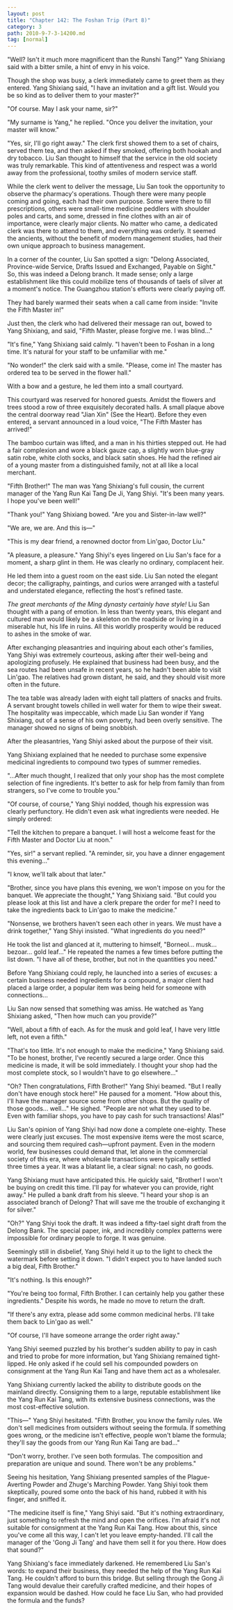 ```yaml
---
layout: post
title: "Chapter 142: The Foshan Trip (Part 8)"
category: 3
path: 2010-9-7-3-14200.md
tag: [normal]
---
```


"Well? Isn't it much more magnificent than the Runshi Tang?" Yang Shixiang said with a bitter smile, a hint of envy in his voice.

Though the shop was busy, a clerk immediately came to greet them as they entered. Yang Shixiang said, "I have an invitation and a gift list. Would you be so kind as to deliver them to your master?"

"Of course. May I ask your name, sir?"

"My surname is Yang," he replied. "Once you deliver the invitation, your master will know."

"Yes, sir, I'll go right away." The clerk first showed them to a set of chairs, served them tea, and then asked if they smoked, offering both hookah and dry tobacco. Liu San thought to himself that the service in the old society was truly remarkable. This kind of attentiveness and respect was a world away from the professional, toothy smiles of modern service staff.

While the clerk went to deliver the message, Liu San took the opportunity to observe the pharmacy's operations. Though there were many people coming and going, each had their own purpose. Some were there to fill prescriptions, others were small-time medicine peddlers with shoulder poles and carts, and some, dressed in fine clothes with an air of importance, were clearly major clients. No matter who came, a dedicated clerk was there to attend to them, and everything was orderly. It seemed the ancients, without the benefit of modern management studies, had their own unique approach to business management.

In a corner of the counter, Liu San spotted a sign: "Delong Associated, Province-wide Service, Drafts Issued and Exchanged, Payable on Sight." So, this was indeed a Delong branch. It made sense; only a large establishment like this could mobilize tens of thousands of taels of silver at a moment's notice. The Guangzhou station's efforts were clearly paying off.

They had barely warmed their seats when a call came from inside: "Invite the Fifth Master in!"

Just then, the clerk who had delivered their message ran out, bowed to Yang Shixiang, and said, "Fifth Master, please forgive me. I was blind..."

"It's fine," Yang Shixiang said calmly. "I haven't been to Foshan in a long time. It's natural for your staff to be unfamiliar with me."

"No wonder!" the clerk said with a smile. "Please, come in! The master has ordered tea to be served in the flower hall."

With a bow and a gesture, he led them into a small courtyard.

This courtyard was reserved for honored guests. Amidst the flowers and trees stood a row of three exquisitely decorated halls. A small plaque above the central doorway read "Jian Xin" (See the Heart). Before they even entered, a servant announced in a loud voice, "The Fifth Master has arrived!"

The bamboo curtain was lifted, and a man in his thirties stepped out. He had a fair complexion and wore a black gauze cap, a slightly worn blue-gray satin robe, white cloth socks, and black satin shoes. He had the refined air of a young master from a distinguished family, not at all like a local merchant.

"Fifth Brother!" The man was Yang Shixiang's full cousin, the current manager of the Yang Run Kai Tang De Ji, Yang Shiyi. "It's been many years. I hope you've been well!"

"Thank you!" Yang Shixiang bowed. "Are you and Sister-in-law well?"

"We are, we are. And this is—"

"This is my dear friend, a renowned doctor from Lin'gao, Doctor Liu."

"A pleasure, a pleasure." Yang Shiyi's eyes lingered on Liu San's face for a moment, a sharp glint in them. He was clearly no ordinary, complacent heir.

He led them into a guest room on the east side. Liu San noted the elegant decor; the calligraphy, paintings, and curios were arranged with a tasteful and understated elegance, reflecting the host's refined taste.

*The great merchants of the Ming dynasty certainly have style!* Liu San thought with a pang of emotion. In less than twenty years, this elegant and cultured man would likely be a skeleton on the roadside or living in a miserable hut, his life in ruins. All this worldly prosperity would be reduced to ashes in the smoke of war.

After exchanging pleasantries and inquiring about each other's families, Yang Shiyi was extremely courteous, asking after their well-being and apologizing profusely. He explained that business had been busy, and the sea routes had been unsafe in recent years, so he hadn't been able to visit Lin'gao. The relatives had grown distant, he said, and they should visit more often in the future.

The tea table was already laden with eight tall platters of snacks and fruits. A servant brought towels chilled in well water for them to wipe their sweat. The hospitality was impeccable, which made Liu San wonder if Yang Shixiang, out of a sense of his own poverty, had been overly sensitive. The manager showed no signs of being snobbish.

After the pleasantries, Yang Shiyi asked about the purpose of their visit.

Yang Shixiang explained that he needed to purchase some expensive medicinal ingredients to compound two types of summer remedies.

"...After much thought, I realized that only your shop has the most complete selection of fine ingredients. It's better to ask for help from family than from strangers, so I've come to trouble you."

"Of course, of course," Yang Shiyi nodded, though his expression was clearly perfunctory. He didn't even ask what ingredients were needed. He simply ordered:

"Tell the kitchen to prepare a banquet. I will host a welcome feast for the Fifth Master and Doctor Liu at noon."

"Yes, sir!" a servant replied. "A reminder, sir, you have a dinner engagement this evening..."

"I know, we'll talk about that later."

"Brother, since you have plans this evening, we won't impose on you for the banquet. We appreciate the thought," Yang Shixiang said. "But could you please look at this list and have a clerk prepare the order for me? I need to take the ingredients back to Lin'gao to make the medicine."

"Nonsense, we brothers haven't seen each other in years. We must have a drink together," Yang Shiyi insisted. "What ingredients do you need?"

He took the list and glanced at it, muttering to himself, "Borneol... musk... bezoar... gold leaf..." He repeated the names a few times before putting the list down. "I have all of these, brother, but not in the quantities you need."

Before Yang Shixiang could reply, he launched into a series of excuses: a certain business needed ingredients for a compound, a major client had placed a large order, a popular item was being held for someone with connections...

Liu San now sensed that something was amiss. He watched as Yang Shixiang asked, "Then how much can you provide?"

"Well, about a fifth of each. As for the musk and gold leaf, I have very little left, not even a fifth."

"That's too little. It's not enough to make the medicine," Yang Shixiang said. "To be honest, brother, I've recently secured a large order. Once this medicine is made, it will be sold immediately. I thought your shop had the most complete stock, so I wouldn't have to go elsewhere..."

"Oh? Then congratulations, Fifth Brother!" Yang Shiyi beamed. "But I really don't have enough stock here!" He paused for a moment. "How about this, I'll have the manager source some from other shops. But the quality of those goods... well..." He sighed. "People are not what they used to be. Even with familiar shops, you have to pay cash for such transactions! Alas!"

Liu San's opinion of Yang Shiyi had now done a complete one-eighty. These were clearly just excuses. The most expensive items were the most scarce, and sourcing them required cash—upfront payment. Even in the modern world, few businesses could demand that, let alone in the commercial society of this era, where wholesale transactions were typically settled three times a year. It was a blatant lie, a clear signal: no cash, no goods.

Yang Shixiang must have anticipated this. He quickly said, "Brother! I won't be buying on credit this time. I'll pay for whatever you can provide, right away." He pulled a bank draft from his sleeve. "I heard your shop is an associated branch of Delong? That will save me the trouble of exchanging it for silver."

"Oh?" Yang Shiyi took the draft. It was indeed a fifty-tael sight draft from the Delong Bank. The special paper, ink, and incredibly complex patterns were impossible for ordinary people to forge. It was genuine.

Seemingly still in disbelief, Yang Shiyi held it up to the light to check the watermark before setting it down. "I didn't expect you to have landed such a big deal, Fifth Brother."

"It's nothing. Is this enough?"

"You're being too formal, Fifth Brother. I can certainly help you gather these ingredients." Despite his words, he made no move to return the draft.

"If there's any extra, please add some common medicinal herbs. I'll take them back to Lin'gao as well."

"Of course, I'll have someone arrange the order right away."

Yang Shiyi seemed puzzled by his brother's sudden ability to pay in cash and tried to probe for more information, but Yang Shixiang remained tight-lipped. He only asked if he could sell his compounded powders on consignment at the Yang Run Kai Tang and have them act as a wholesaler.

Yang Shixiang currently lacked the ability to distribute goods on the mainland directly. Consigning them to a large, reputable establishment like the Yang Run Kai Tang, with its extensive business connections, was the most cost-effective solution.

"This—" Yang Shiyi hesitated. "Fifth Brother, you know the family rules. We don't sell medicines from outsiders without seeing the formula. If something goes wrong, or the medicine isn't effective, people won't blame the formula; they'll say the goods from our Yang Run Kai Tang are bad..."

"Don't worry, brother. I've seen both formulas. The composition and preparation are unique and sound. There won't be any problems."

Seeing his hesitation, Yang Shixiang presented samples of the Plague-Averting Powder and Zhuge's Marching Powder. Yang Shiyi took them skeptically, poured some onto the back of his hand, rubbed it with his finger, and sniffed it.

"The medicine itself is fine," Yang Shiyi said. "But it's nothing extraordinary, just something to refresh the mind and open the orifices. I'm afraid it's not suitable for consignment at the Yang Run Kai Tang. How about this, since you've come all this way, I can't let you leave empty-handed. I'll call the manager of the 'Gong Ji Tang' and have them sell it for you there. How does that sound?"

Yang Shixiang's face immediately darkened. He remembered Liu San's words: to expand their business, they needed the help of the Yang Run Kai Tang. He couldn't afford to burn this bridge. But selling through the Gong Ji Tang would devalue their carefully crafted medicine, and their hopes of expansion would be dashed. How could he face Liu San, who had provided the formula and the funds?